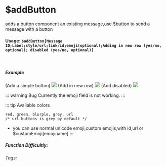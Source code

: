 # $addButton
adds a button component an existing message,use $button to send a message with a button



#### Usage: `$addButton[Message ID;Label;style/url;link/id;emoji(optional);Adding in new row (yes/no, optional); disabled (yes/no, optional)]`
<br/>

##### Example
(Add a simple button)
![](https://cdn.discordapp.com/attachments/914682255346118687/938578211380543578/Screenshot_20220202202417.jpg)
(Add in new row)
![](https://cdn.discordapp.com/attachments/914682255346118687/938578211695112192/Screenshot_20220202202711.jpg)
(Add disabled)
![](https://cdn.discordapp.com/attachments/914682255346118687/938578212018085899/Screenshot_20220202203325.jpg)

::: warning Bug
Currently the emoji field is not working.
:::

::: tip Available colors
```
red, green, blurple, grey, url
/* url buttons is grey by default */
```
* you can use normal unicode emoji,custom emojis,with id,url or $customEmoji[emojiname]
:::

##### Function Difficultly: <Badge type="tip" text="Easy" vertical="middle" /> 
###### Tags: <Badge type="tip" text="button" vertical="middle" /> <Badge type="tip" text="add" vertical="middle" /> <Badge type="tip" text="interaction" vertical="middle" /> <Badge type="tip" text="create" vertical="middle" />